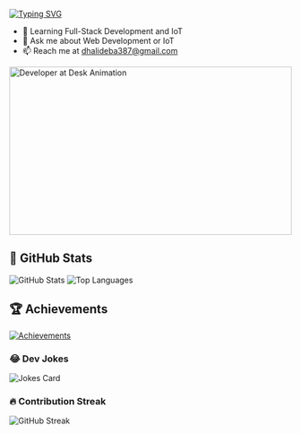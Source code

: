 
[![Typing SVG](https://readme-typing-svg.herokuapp.com?font=Fira+Code&size=22&pause=1000&color=FF5733&width=435&lines=Hi!+I'm+Debashis+Dhali;I+build+Web+Apps+%26+Explore+IoT+Solutions)](https://git.io/typing-svg)


- 🌱 Learning Full-Stack Development and IoT
- 💬 Ask me about Web Development or IoT
- 📫 Reach me at dhalideba387@gmail.com

<img src="https://media.giphy.com/media/qgQUggAC3Pfv687qPC/giphy.gif" width="100%" height="300px" alt="Developer at Desk Animation">

## 🌟 GitHub Stats
![GitHub Stats](https://github-readme-stats.vercel.app/api?username=DebashisDhali&show_icons=true&theme=radical)
![Top Languages](https://github-readme-stats.vercel.app/api/top-langs/?username=DebashisDhali&layout=compact&theme=radical)

## 🏆 Achievements
[![Achievements](https://github-profile-trophy.vercel.app/?username=DebashisDhali&theme=dracula)](https://github.com/ryo-ma/github-profile-trophy)


### 😂 Dev Jokes
![Jokes Card](https://readme-jokes.vercel.app/api?theme=radical)


### 🔥 Contribution Streak
![GitHub Streak](https://streak-stats.demolab.com?user=DebashisDhali&theme=radical&hide_border=true)






